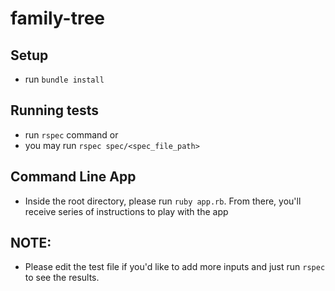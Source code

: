 # family-tree

## Setup

- run `bundle install`


## Running tests

- run `rspec` command or
- you may run `rspec spec/<spec_file_path>`


## Command Line App

- Inside the root directory, please run `ruby app.rb`. From there, you'll receive series of instructions to play with the app

## NOTE:
- Please edit the test file if you'd like to add more inputs and just run `rspec` to see the results.
